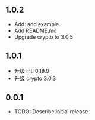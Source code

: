 ## 1.0.2
* Add: add example
* Add README.md
* Upgrade crypto to 3.0.5

## 1.0.1
* 升级 intl 0.19.0
* 升级 crypto 3.0.3

## 0.0.1

* TODO: Describe initial release.
